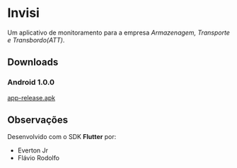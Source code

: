 # Invisi

Um aplicativo de monitoramento para a empresa _Armazenagem, Transporte e Transbordo(ATT)_.

## Downloads

### Android 1.0.0

[app-release.apk](https://github.com/vertitu/invisi/raw/main/build/app/outputs/flutter-apk/app-release.apk)

## Observações

Desenvolvido com o SDK **Flutter** por:

- Everton Jr
- Flávio Rodolfo

